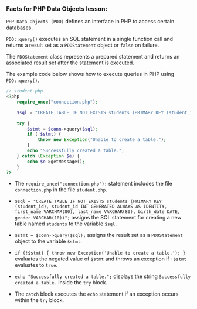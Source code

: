 ### Facts for PHP Data Objects lesson:

`PHP Data Objects (PDO)` defines an interface in PHP to access certain databases.

`PDO::query()` executes an SQL statement in a single function call and returns a result set as a `PDOStatement` object or `false` on failure.

The `PDOStatement` class represents a prepared statement and returns an associated result set after the statement is executed.

The example code below shows how to execute queries in PHP using `PDO::query()`.

```php
// student.php
<?php
    require_once("connection.php");

    $sql = "CREATE TABLE IF NOT EXISTS students (PRIMARY KEY (student_id), student_id INT GENERATED ALWAYS AS IDENTITY, first_name VARCHAR(80), last_name VARCHAR(80), birth_date DATE, gender VARCHAR(10))";
    
    try {
        $stmt = $conn->query($sql);
        if (!$stmt) {
            throw new Exception("Unable to create a table.");
        }
        echo "Successfully created a table."; 
    } catch (Exception $e) {
        echo $e->getMessage();
    }
?>
```
- The `require_once("connection.php");` statement includes the file `connection.php` in the file `student.php`.

- `$sql = "CREATE TABLE IF NOT EXISTS students (PRIMARY KEY (student_id), student_id INT GENERATED ALWAYS AS IDENTITY, first_name VARCHAR(80), last_name VARCHAR(80), birth_date DATE, gender VARCHAR(10))";` assigns the SQL statement for creating a new table named `students` to the variable `$sql`.

- `$stmt = $conn->query($sql);` assigns the result set as a `PDOStatement` object to the variable `$stmt`.

- `if (!$stmt) { throw new Exception('Unable to create a table.'); }` evaluates the negated value of `$stmt` and throws an exception if `!$stmt` evaluates to `true`.

- `echo "Successfully created a table.";` displays the string `Successfully created a table.` inside the `try` block.

-  The `catch` block executes the `echo` statement if an exception occurs within the `try` block.
